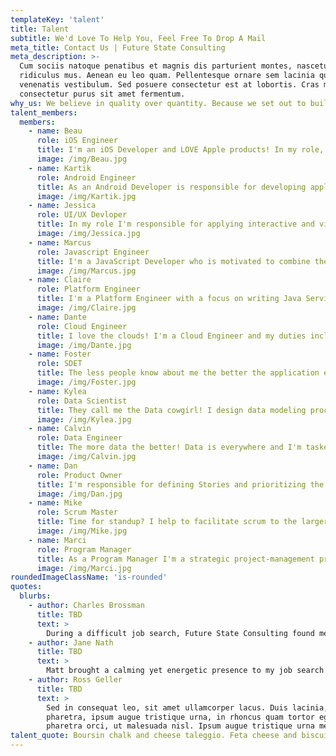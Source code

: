 ```yaml
---
templateKey: 'talent'
title: Talent
subtitle: We'd Love To Help You, Feel Free To Drop A Mail
meta_title: Contact Us | Future State Consulting
meta_description: >-
  Cum sociis natoque penatibus et magnis dis parturient montes, nascetur
  ridiculus mus. Aenean eu leo quam. Pellentesque ornare sem lacinia quam
  venenatis vestibulum. Sed posuere consectetur est at lobortis. Cras mattis
  consectetur purus sit amet fermentum.
why_us: We believe in quality over quantity. Because we set out to build and nurture meaningful relationships first, and then committed partnerships next, we can create value and make more impact in life and work.
talent_members:
  members:
    - name: Beau
      role: iOS Engineer
      title: I'm an iOS Developer and LOVE Apple products! In my role, I design and build applications for mobile devices running Apple’s iOS operating software. Swift is my jam!
      image: /img/Beau.jpg
    - name: Kartik
      role: Android Engineer
      title: As an Android Developer is responsible for developing applications for devices powered by the Android operating system. My technical strengths reside in Java as a wll as Kotlin for more modern application development
      image: /img/Kartik.jpg
    - name: Jessica
      role: UI/UX Devloper
      title: In my role I'm responsible for applying interactive and visual design principles on websites and web applications for a positive and cohesive user experience.
      image: /img/Jessica.jpg
    - name: Marcus
      role: Javascript Engineer
      title: I'm a JavaScript Developer who is motivated to combine the art of design with the art of programming is what I live for. My responsibilities include implementing visual elements and their behaviors with user interactions.
      image: /img/Marcus.jpg
    - name: Claire
      role: Platform Engineer
      title: I'm a Platform Engineer with a focus on writing Java Services. My responsibilites include designing, developing and managing decoupled Java based applications.
      image: /img/Claire.jpg
    - name: Dante
      role: Cloud Engineer
      title: I love the clouds! I'm a Cloud Engineer and my duties include managing an organizations cloud based systems and processes. I spend time in enviornemnts such as AWS, Microsoft Azure, Google Cloud and other custom cloud ecosystems
      image: /img/Dante.jpg
    - name: Foster
      role: SDET
      title: The less people know about me the better the application experience. I'm responsible not only for writing code but to test the code as well. I continuously write, test, and fix bugs so my Engineering counterparts can continue to push product features forward.
      image: /img/Foster.jpg
    - name: Kylea
      role: Data Scientist
      title: They call me the Data cowgirl! I design data modeling processes, create algorithms and predictive models to extract the data the business needs, and help analyze the data and share insights with my colleagues and peers.
      image: /img/Kylea.jpg
    - name: Calvin
      role: Data Engineer
      title: The more data the better! Data is everywhere and I'm tasked with managing and organizing data, while also keeping an eye out for trends or inconsistencies that will impact business goals.
      image: /img/Calvin.jpg
    - name: Dan
      role: Product Owner
      title: I'm responsible for defining Stories and prioritizing the Team Backlog to streamline the execution of program priorities while maintaining the conceptual and technical integrity of the Features or components for the team.
      image: /img/Dan.jpg
    - name: Mike
      role: Scrum Master
      title: Time for standup? I help to facilitate scrum to the larger team by ensuring the scrum framework is followed. I'm committed to the scrum values and practices, but also remain flexible and open to opportunities for the team to improve their workflow.
      image: /img/Mike.jpg
    - name: Marci
      role: Program Manager
      title: As a Program Manager I'm a strategic project-management professional whose job is to help oversee and coordinate the various projects, products, and other strategic initiatives across an organization.
      image: /img/Marci.jpg
roundedImageClassName: 'is-rounded'
quotes:
  blurbs:
    - author: Charles Brossman
      title: TBD
      text: >
        During a difficult job search, Future State Consulting found me online, took time and great care in getting to know me, and represented me very well to targeted employers.  I've never seen a hiring process go so smoothly or quickly before.  I very much enjoy working for Future State, as they are always make me feel supported and advocate for me.
    - author: Jane Nath
      title: TBD
      text: >
        Matt brought a calming yet energetic presence to my job search process. He was in close communication with me, checking in to make sure I had the resources I needed for each step along the way. I greatly enjoyed working with Matt and Future State and would highly recommend him to other engineering job candidates.
    - author: Ross Geller
      title: TBD
      text: >
        Sed in consequat leo, sit amet ullamcorper lacus. Duis lacinia, metus vitae sollicitudin
        pharetra, ipsum augue tristique urna, in rhoncus quam tortor eget sem. Maecenas eu
        pharetra orci, ut malesuada nisl. Ipsum augue tristique urna metus vitae sollicitudin. sit amet ullamcorper lacus, ipsum augue tristique urna orci pharnta.
talent_quote: Boursin chalk and cheese taleggio. Feta cheese and biscuits cottage cheese brie fromage frais dolcelatte who moved my cheese smelly cheese. Port-salut paneer dolcelatte.
---
```


